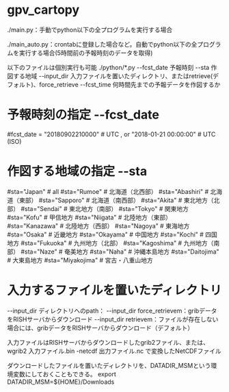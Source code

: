 # gpv_cartopy

./main.py：手動でpython以下の全プログラムを実行する場合

./main_auto.py：crontabに登録した場合など。自動でpython以下の全プログラムを実行する場合(5時間前の予報時刻のデータを取得)


以下のファイルは個別実行も可能
./python/*.py
--fcst_date 予報時刻
--sta 作図する地域
--input_dir 入力ファイルを置いたディレクトリ、またはretrieve(デフォルト)、force_retrieve
--fcst_time 何時間先までの予報データを作図するか


# 予報時刻の指定 --fcst_date
#fcst_date = "20180902210000" # UTC , or "2018-01-21 00:00:00" # UTC (ISO)
#
# 作図する地域の指定 --sta
#sta="Japan" # all
#sta="Rumoe" # 北海道（北西部）
#sta="Abashiri" # 北海道（東部）
#sta="Sapporo" # 北海道（南西部）
#sta="Akita" # 東北地方（北部）
#sta="Sendai" # 東北地方（南部）
#sta="Tokyo" # 関東地方
#sta="Kofu" # 甲信地方
#sta="Niigata" # 北陸地方（東部）
#sta="Kanazawa" # 北陸地方（西部）
#sta="Nagoya" # 東海地方
#sta="Osaka" # 近畿地方
#sta="Okayama" # 中国地方
#sta="Kochi" # 四国地方
#sta="Fukuoka" # 九州地方（北部）
#sta="Kagoshima" # 九州地方（南部）
#sta="Naze" # 奄美地方
#sta="Naha" # 沖縄本島地方
#sta="Daitojima" #  大東島地方
#sta="Miyakojima" # 宮古・八重山地方


# 入力するファイルを置いたディレクトリ
--input_dir ディレクトリへのpath：
--input_dir force_retrievem：gribデータをRISHサーバからダウンロード
--input_dir retrievem：ファイルが存在しない場合には、gribデータをRISHサーバからダウンロード（デフォルト）

入力ファイルはRISHサーバからダウンロードしたgrib2ファイル、または、
wgrib2 入力ファイル.bin -netcdf 出力ファイル.nc
で変換したNetCDFファイル


ダウンロードしたファイルを置いたディレクトリを、DATADIR_MSMという環境変数にしておくこともできる。
export DATADIR_MSM=${HOME}/Downloads


